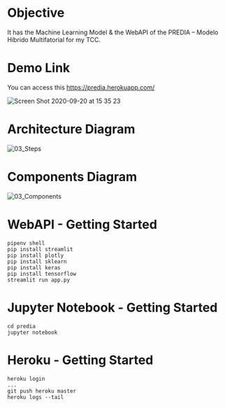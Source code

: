 # Objective

It has the Machine Learning Model & the WebAPI of the PREDIA – Modelo Híbrido Multifatorial for my TCC.

# Demo Link

You can access this https://predia.herokuapp.com/

![Screen Shot 2020-09-20 at 15 35 23](https://user-images.githubusercontent.com/8363610/93719111-e969b680-fb56-11ea-9bab-d94f007c9887.png)

# Architecture Diagram

![03_Steps](https://user-images.githubusercontent.com/8363610/93715710-64c06d80-fb41-11ea-8c43-ba6249cf8823.png)

# Components Diagram

![03_Components](https://user-images.githubusercontent.com/8363610/93719070-b0314680-fb56-11ea-93cb-52f9dc69fb3d.png)

# WebAPI - Getting Started

```
pipenv shell
pip install streamlit
pip install plotly
pip install sklearn
pip install keras
pip install tensorflow
streamlit run app.py
```

# Jupyter Notebook - Getting Started

```
cd predia
jupyter notebook
```

# Heroku - Getting Started

```
heroku login
...
git push heroku master
heroku logs --tail
```

